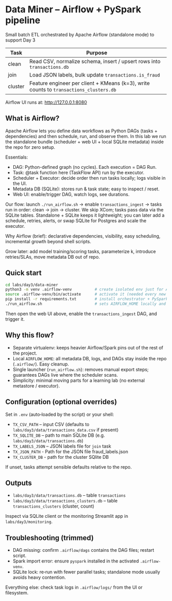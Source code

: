 # Data Miner – Airflow + PySpark pipeline

Small batch ETL orchestrated by Apache Airflow (standalone mode) to support Day 3

| Task    | Purpose                                                                                |
| ------- | -------------------------------------------------------------------------------------- |
| clean   | Read CSV, normalize schema, insert / upsert rows into `transactions.db`                |
| join    | Load JSON labels, bulk update `transactions.is_fraud`                                  |
| cluster | Feature engineer per client + KMeans (k=3), write counts to `transactions_clusters.db` |

Airflow UI runs at: http://127.0.0.1:8080

## What is Airflow?

Apache Airflow lets you define data workflows as Python DAGs (tasks + dependencies) and then schedule, run, and observe them. In this lab we run the standalone bundle (scheduler + web UI + local SQLite metadata) inside the repo for zero setup.

Essentials:

- DAG: Python-defined graph (no cycles). Each execution = DAG Run.
- Task: @task function here (TaskFlow API) run by the executor.
- Scheduler + Executor: decide order then run tasks locally; logs visible in the UI.
- Metadata DB (SQLite): stores run & task state; easy to inspect / reset.
- Web UI: enable/trigger DAG, watch logs, see durations.

Our flow: launch `./run_airflow.sh` → enable `transactions_ingest` → tasks run in order: clean → join → cluster. We skip XCom; tasks pass data via the SQLite tables. Standalone + SQLite keeps it lightweight; you can later add a schedule, retries, alerts, or swap SQLite for Postgres and scale the executor.

Why Airflow (brief): declarative dependencies, visibility, easy scheduling, incremental growth beyond shell scripts.

Grow later: add model training/scoring tasks, parameterize k, introduce retries/SLAs, move metadata DB out of repo.

## Quick start

```bash
cd labs/day3/data-miner
python3 -m venv .airflow-venv          # create isolated env just for Airflow & Spark deps
source .airflow-venv/bin/activate      # activate it (needed every new shell)
pip install -r requirements.txt        # install orchestrator + PySpark deps
./run_airflow.sh                       # sets AIRFLOW_HOME locally and launches standalone
```

Then open the web UI above, enable the `transactions_ingest` DAG, and trigger it.

## Why this flow?

- Separate virtualenv: keeps heavier Airflow/Spark pins out of the rest of the project.
- Local `AIRFLOW_HOME`: all metadata DB, logs, and DAGs stay inside the repo (`.airflow/`). Easy cleanup.
- Single launcher (`run_airflow.sh`): removes manual export steps; guarantees DAGs live where the scheduler scans.
- Simplicity: minimal moving parts for a learning lab (no external metastore / executor).

## Configuration (optional overrides)

Set in `.env` (auto‑loaded by the script) or your shell:

- `TX_CSV_PATH` – input CSV (defaults to `labs/day3/data/transactions_data.csv` if present)
- `TX_SQLITE_DB` – path to main SQLite DB (e.g. `labs/day3/data/transactions.db`)
- `TX_LABELS_JSON` – JSON labels file for `join` task
- `TX_JSON_PATH` - Path for the JSON file fraud_labels.json
- `TX_CLUSTER_DB` - path for the cluster SQlite DB

If unset, tasks attempt sensible defaults relative to the repo.

## Outputs

- `labs/day3/data/transactions.db` – table `transactions`
- `labs/day3/data/transactions_clusters.db` – table `transactions_clusters` (cluster, count)

Inspect via SQLite client or the monitoring Streamlit app in `labs/day3/monitoring`.

## Troubleshooting (trimmed)

- DAG missing: confirm `.airflow/dags` contains the DAG files; restart script.
- Spark import error: ensure `pyspark` installed in the activated `.airflow-venv`.
- SQLite lock: re‑run with fewer parallel tasks; standalone mode usually avoids heavy contention.

Everything else: check task logs in `.airflow/logs/` from the UI or filesystem.

